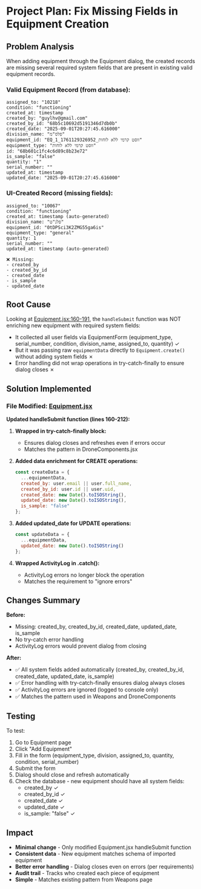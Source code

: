 # Project Plan: Fix Missing Fields in Equipment Creation

## Problem Analysis
When adding equipment through the Equipment dialog, the created records are missing several required system fields that are present in existing valid equipment records.

### Valid Equipment Record (from database):
```
assigned_to: "10218"
condition: "functioning"
created_at: timestamp
created_by: "guylhv@gmail.com"
created_by_id: "68b5c10692d5191346d7db0b"
created_date: "2025-09-01T20:27:45.616000"
division_name: "פלס"מ"
equipment_id: "EQ_ווסט קרמי ללא לוחות_1761129326952_1"
equipment_type: "ווסט קרמי ללא לוחות"
id: "68b601c1fc4c6d89c8b23e72"
is_sample: "false"
quantity: "1"
serial_number: ""
updated_at: timestamp
updated_date: "2025-09-01T20:27:45.616000"
```

### UI-Created Record (missing fields):
```
assigned_to: "10067"
condition: "functioning"
created_at: timestamp (auto-generated)
division_name: "פלנ"ט"
equipment_id: "0tDPSci3K2ZMG55ga6is"
equipment_type: "general"
quantity: 1
serial_number: ""
updated_at: timestamp (auto-generated)

❌ Missing:
- created_by
- created_by_id
- created_date
- is_sample
- updated_date
```

## Root Cause

Looking at [Equipment.jsx:160-191](src/pages/Equipment.jsx#L160-L191), the `handleSubmit` function was NOT enriching new equipment with required system fields:
- It collected all user fields via EquipmentForm (equipment_type, serial_number, condition, division_name, assigned_to, quantity) ✓
- But it was passing raw `equipmentData` directly to `Equipment.create()` without adding system fields ✗
- Error handling did not wrap operations in try-catch-finally to ensure dialog closes ✗

## Solution Implemented

### File Modified: [Equipment.jsx](src/pages/Equipment.jsx)

**Updated handleSubmit function (lines 160-212):**

1. **Wrapped in try-catch-finally block:**
   - Ensures dialog closes and refreshes even if errors occur
   - Matches the pattern in DroneComponents.jsx

2. **Added data enrichment for CREATE operations:**
   ```javascript
   const createData = {
     ...equipmentData,
     created_by: user.email || user.full_name,
     created_by_id: user.id || user.uid,
     created_date: new Date().toISOString(),
     updated_date: new Date().toISOString(),
     is_sample: "false"
   };
   ```

3. **Added updated_date for UPDATE operations:**
   ```javascript
   const updateData = {
     ...equipmentData,
     updated_date: new Date().toISOString()
   };
   ```

4. **Wrapped ActivityLog in .catch():**
   - ActivityLog errors no longer block the operation
   - Matches the requirement to "ignore errors"

## Changes Summary

**Before:**
- Missing: created_by, created_by_id, created_date, updated_date, is_sample
- No try-catch error handling
- ActivityLog errors would prevent dialog from closing

**After:**
- ✅ All system fields added automatically (created_by, created_by_id, created_date, updated_date, is_sample)
- ✅ Error handling with try-catch-finally ensures dialog always closes
- ✅ ActivityLog errors are ignored (logged to console only)
- ✅ Matches the pattern used in Weapons and DroneComponents

## Testing

To test:
1. Go to Equipment page
2. Click "Add Equipment"
3. Fill in the form (equipment_type, division, assigned_to, quantity, condition, serial_number)
4. Submit the form
5. Dialog should close and refresh automatically
6. Check the database - new equipment should have all system fields:
   - created_by ✓
   - created_by_id ✓
   - created_date ✓
   - updated_date ✓
   - is_sample: "false" ✓

## Impact
- **Minimal change** - Only modified Equipment.jsx handleSubmit function
- **Consistent data** - New equipment matches schema of imported equipment
- **Better error handling** - Dialog closes even on errors (per requirements)
- **Audit trail** - Tracks who created each piece of equipment
- **Simple** - Matches existing pattern from Weapons page
